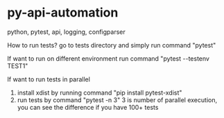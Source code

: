 # py-api-automation
python, pytest, api, logging, configparser


How to run tests?
go to tests directory and simply run command "pytest"

If want to run on different environment
run command "pytest --testenv TEST1"

If want to run tests in parallel
1. install xdist by running command "pip install pytest-xdist"
2. run tests by command "pytest -n 3" 3 is number of parallel execution, you can see the difference if you have 100+ tests


